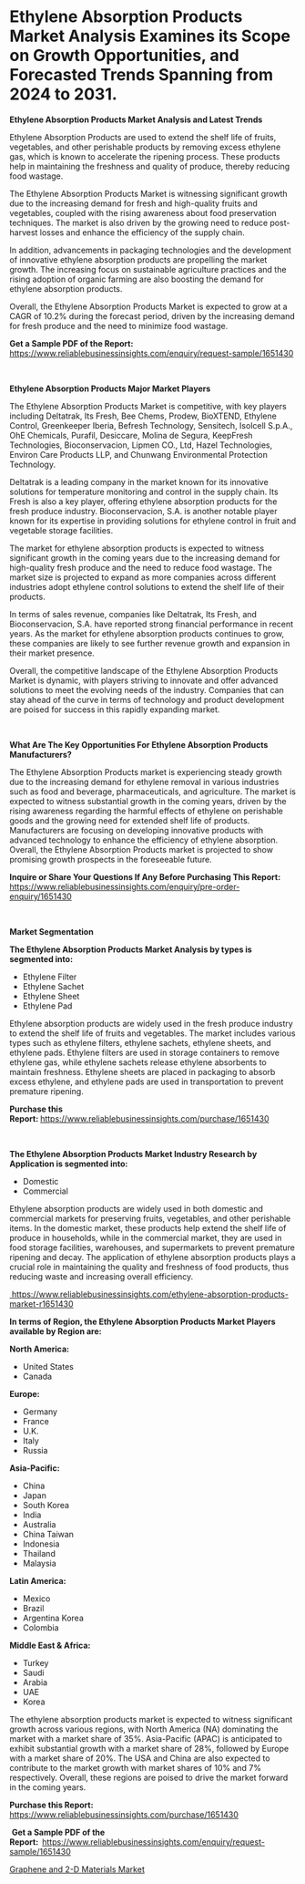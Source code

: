 <p><h1>Ethylene Absorption Products Market Analysis Examines its Scope on Growth Opportunities, and Forecasted Trends Spanning from 2024 to 2031.</h1></p><p><strong>Ethylene Absorption Products Market Analysis and Latest Trends</strong></p>
<p><p>Ethylene Absorption Products are used to extend the shelf life of fruits, vegetables, and other perishable products by removing excess ethylene gas, which is known to accelerate the ripening process. These products help in maintaining the freshness and quality of produce, thereby reducing food wastage.</p><p>The Ethylene Absorption Products Market is witnessing significant growth due to the increasing demand for fresh and high-quality fruits and vegetables, coupled with the rising awareness about food preservation techniques. The market is also driven by the growing need to reduce post-harvest losses and enhance the efficiency of the supply chain.</p><p>In addition, advancements in packaging technologies and the development of innovative ethylene absorption products are propelling the market growth. The increasing focus on sustainable agriculture practices and the rising adoption of organic farming are also boosting the demand for ethylene absorption products.</p><p>Overall, the Ethylene Absorption Products Market is expected to grow at a CAGR of 10.2% during the forecast period, driven by the increasing demand for fresh produce and the need to minimize food wastage.</p></p>
<p><strong>Get a Sample PDF of the Report:&nbsp;</strong> <a href="https://www.reliablebusinessinsights.com/enquiry/request-sample/1651430">https://www.reliablebusinessinsights.com/enquiry/request-sample/1651430</a></p>
<p>&nbsp;</p>
<p><strong>Ethylene Absorption Products Major Market Players</strong></p>
<p><p>The Ethylene Absorption Products Market is competitive, with key players including Deltatrak, Its Fresh, Bee Chems, Prodew, BioXTEND, Ethylene Control, Greenkeeper Iberia, Befresh Technology, Sensitech, Isolcell S.p.A., OhE Chemicals, Purafil, Desiccare, Molina de Segura, KeepFresh Technologies, Bioconservacion, Lipmen CO., Ltd, Hazel Technologies, Environ Care Products LLP, and Chunwang Environmental Protection Technology.</p><p>Deltatrak is a leading company in the market known for its innovative solutions for temperature monitoring and control in the supply chain. Its Fresh is also a key player, offering ethylene absorption products for the fresh produce industry. Bioconservacion, S.A. is another notable player known for its expertise in providing solutions for ethylene control in fruit and vegetable storage facilities.</p><p>The market for ethylene absorption products is expected to witness significant growth in the coming years due to the increasing demand for high-quality fresh produce and the need to reduce food wastage. The market size is projected to expand as more companies across different industries adopt ethylene control solutions to extend the shelf life of their products.</p><p>In terms of sales revenue, companies like Deltatrak, Its Fresh, and Bioconservacion, S.A. have reported strong financial performance in recent years. As the market for ethylene absorption products continues to grow, these companies are likely to see further revenue growth and expansion in their market presence.</p><p>Overall, the competitive landscape of the Ethylene Absorption Products Market is dynamic, with players striving to innovate and offer advanced solutions to meet the evolving needs of the industry. Companies that can stay ahead of the curve in terms of technology and product development are poised for success in this rapidly expanding market.</p></p>
<p>&nbsp;</p>
<p><strong>What Are The Key Opportunities For Ethylene Absorption Products Manufacturers?</strong></p>
<p><p>The Ethylene Absorption Products market is experiencing steady growth due to the increasing demand for ethylene removal in various industries such as food and beverage, pharmaceuticals, and agriculture. The market is expected to witness substantial growth in the coming years, driven by the rising awareness regarding the harmful effects of ethylene on perishable goods and the growing need for extended shelf life of products. Manufacturers are focusing on developing innovative products with advanced technology to enhance the efficiency of ethylene absorption. Overall, the Ethylene Absorption Products market is projected to show promising growth prospects in the foreseeable future.</p></p>
<p><strong>Inquire or Share Your Questions If Any Before Purchasing This Report:</strong> <a href="https://www.reliablebusinessinsights.com/enquiry/pre-order-enquiry/1651430">https://www.reliablebusinessinsights.com/enquiry/pre-order-enquiry/1651430</a></p>
<p>&nbsp;</p>
<p><strong>Market Segmentation</strong></p>
<p><strong>The Ethylene Absorption Products Market Analysis by types is segmented into:</strong></p>
<p><ul><li>Ethylene Filter</li><li>Ethylene Sachet</li><li>Ethylene Sheet</li><li>Ethylene Pad</li></ul></p>
<p><p>Ethylene absorption products are widely used in the fresh produce industry to extend the shelf life of fruits and vegetables. The market includes various types such as ethylene filters, ethylene sachets, ethylene sheets, and ethylene pads. Ethylene filters are used in storage containers to remove ethylene gas, while ethylene sachets release ethylene absorbents to maintain freshness. Ethylene sheets are placed in packaging to absorb excess ethylene, and ethylene pads are used in transportation to prevent premature ripening.</p></p>
<p><strong>Purchase this Report:&nbsp;</strong><a href="https://www.reliablebusinessinsights.com/purchase/1651430">https://www.reliablebusinessinsights.com/purchase/1651430</a></p>
<p>&nbsp;</p>
<p><strong>The Ethylene Absorption Products Market Industry Research by Application is segmented into:</strong></p>
<p><ul><li>Domestic</li><li>Commercial</li></ul></p>
<p><p>Ethylene absorption products are widely used in both domestic and commercial markets for preserving fruits, vegetables, and other perishable items. In the domestic market, these products help extend the shelf life of produce in households, while in the commercial market, they are used in food storage facilities, warehouses, and supermarkets to prevent premature ripening and decay. The application of ethylene absorption products plays a crucial role in maintaining the quality and freshness of food products, thus reducing waste and increasing overall efficiency.</p></p>
<p><a href="https://www.reliablebusinessinsights.com/ethylene-absorption-products-market-r1651430">&nbsp;https://www.reliablebusinessinsights.com/ethylene-absorption-products-market-r1651430</a></p>
<p><strong>In terms of Region, the Ethylene Absorption Products Market Players available by Region are:</strong></p>
<p>
    <p> <strong> North America: </strong>
        <ul>
            <li>United States</li>
            <li>Canada</li>
        </ul>
        </p> 
    <p> <strong> Europe: </strong>
        <ul>
            <li>Germany</li>
            <li>France</li>
            <li>U.K.</li>
            <li>Italy</li>
            <li>Russia</li>
        </ul>
        </p> 
    <p> <strong> Asia-Pacific: </strong>
        <ul>
            <li>China</li>
            <li>Japan</li>
            <li>South Korea</li>
            <li>India</li>
            <li>Australia</li>
            <li>China Taiwan</li>
            <li>Indonesia</li>
            <li>Thailand</li>
            <li>Malaysia</li>
        </ul>
        </p> 
    <p> <strong> Latin America: </strong>
        <ul>
            <li>Mexico</li>
            <li>Brazil</li>
            <li>Argentina Korea</li>
            <li>Colombia</li>
        </ul>
        </p> 
    <p> <strong> Middle East & Africa: </strong>
        <ul>
            <li>Turkey</li>
            <li>Saudi</li>
            <li>Arabia</li>
            <li>UAE</li>
            <li>Korea</li>
        </ul>
    </p>
    </p>
<p><p>The ethylene absorption products market is expected to witness significant growth across various regions, with North America (NA) dominating the market with a market share of 35%. Asia-Pacific (APAC) is anticipated to exhibit substantial growth with a market share of 28%, followed by Europe with a market share of 20%. The USA and China are also expected to contribute to the market growth with market shares of 10% and 7% respectively. Overall, these regions are poised to drive the market forward in the coming years.</p></p>
<p><strong>Purchase this Report: </strong><a href="https://www.reliablebusinessinsights.com/purchase/1651430">https://www.reliablebusinessinsights.com/purchase/1651430</a></p>
<p>&nbsp;<strong>Get a Sample PDF of the Report:&nbsp;&nbsp;</strong><a href="https://www.reliablebusinessinsights.com/enquiry/request-sample/1651430">https://www.reliablebusinessinsights.com/enquiry/request-sample/1651430</a></p>
<p><strong></strong></p>
<p><p><a href="https://medium.com/@caseywiza1946/strategic-insights-into-global-graphene-and-2-d-materials-market-trends-2024-2031-covered-in-f3fe6636276c">Graphene and 2-D Materials Market</a></p></p>